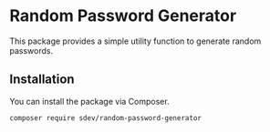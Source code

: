 # Random Password Generator

This package provides a simple utility function to generate random passwords.

## Installation

You can install the package via Composer.

```bash
composer require sdev/random-password-generator
